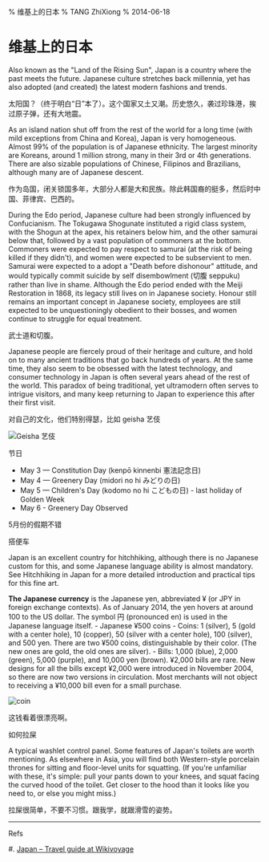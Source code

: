 % 维基上的日本
% TANG ZhiXiong
% 2014-06-18

维基上的日本
============

Also known as the "Land of the Rising Sun", Japan is a country where the past meets the future. 
Japanese culture stretches back millennia, yet has also adopted (and created)
 the latest modern fashions and trends.

太阳国？（终于明白“日”本了）。这个国家又土又潮。历史悠久，袭过珍珠港，挨过原子弹，还有大地震。

As an island nation shut off from the rest of the world for a long time 
(with mild exceptions from China and Korea), Japan is very homogeneous. 
Almost 99% of the population is of Japanese ethnicity. 
The largest minority are Koreans, around 1 million strong, 
many in their 3rd or 4th generations.  There are also sizable populations of Chinese, 
Filipinos and Brazilians, although many are of Japanese descent. 

作为岛国，闭关锁国多年，大部分人都是大和民族。除此韩国裔的挺多，然后时中国、菲律宾、巴西的。

During the Edo period, Japanese culture had been strongly influenced by Confucianism.
The Tokugawa Shogunate instituted a rigid class system, with the Shogun at the apex, 
his retainers below him, and the other samurai below that, followed by a vast population 
of commoners at the bottom. Commoners were expected to pay respect to samurai 
(at the risk of being killed if they didn't), and women were expected to be subservient to men. 
Samurai were expected to a adopt a "Death before dishonour" attitude, and 
would typically commit suicide by self disembowlment (切腹 seppuku) rather than live in shame. 
Although the Edo period ended with the Meiji Restoration in 1868, its legacy still 
lives on in Japanese society. Honour still remains an important concept in Japanese society, 
employees are still expected to be unquestioningly obedient to their bosses, 
and women continue to struggle for equal treatment.

武士道和切腹。

Japanese people are fiercely proud of their heritage and culture, and hold on to 
many ancient traditions that go back hundreds of years. At the same time, 
they also seem to be obsessed with the latest technology, and consumer technology 
in Japan is often several years ahead of the rest of the world. 
This paradox of being traditional, yet ultramodern often serves to intrigue visitors, 
and many keep returning to Japan to experience this after their first visit.

对自己的文化，他们特别得瑟，比如 geisha 艺伎

![Geisha 艺伎][geisha-pic]

[geisha-pic]: http://gnat-tang-shared-image.qiniudn.com/pictures/geisha.jpg

节日

* May 3 — Constitution Day (kenpō kinnenbi 憲法記念日)
* May 4 — Greenery Day (midori no hi みどりの日)
* May 5 — Children's Day (kodomo no hi こどもの日) - last holiday of Golden Week
* May 6 - Greenery Day Observed

5月份的假期不错

搭便车

Japan is an excellent country for hitchhiking, although there is no Japanese custom for this, 
and some Japanese language ability is almost mandatory. See Hitchhiking in Japan 
for a more detailed introduction and practical tips for this fine art.

**The Japanese currency** is the Japanese yen, abbreviated ¥ (or JPY in foreign exchange contexts).
As of January 2014, the yen hovers at around 100 to the US dollar. The symbol 円 (pronounced en) 
is used in the Japanese language itself.
    - Japanese ¥500 coins
    - Coins: 1 (silver), 5 (gold with a center hole), 10 (copper), 50 (silver with a center hole), 100 (silver), and 500 yen. There are two ¥500 coins, distinguishable by their color. (The new ones are gold, the old ones are silver).
    - Bills: 1,000 (blue), 2,000 (green), 5,000 (purple), and 10,000 yen (brown). ¥2,000 bills are rare. New designs for all the bills except ¥2,000 were introduced in November 2004, so there are now two versions in circulation. Most merchants will not object to receiving a ¥10,000 bill even for a small purchase.

![coin][coin-pic]

这钱看着很漂亮啊。

[coin-pic]: https://upload.wikimedia.org/wikipedia/commons/thumb/d/d9/500JPY.JPG/220px-500JPY.JPG

如何拉屎

A typical washlet control panel. Some features of Japan's toilets are worth mentioning. 
As elsewhere in Asia, you will find both Western-style porcelain thrones for sitting and 
floor-level units for squatting. (If you're unfamiliar with these, it's simple: 
pull your pants down to your knees, and squat facing the curved hood of the toilet. 
Get closer to the hood than it looks like you need to, or else you might miss.)

拉屎很简单，不要不习惯。跟我学，就跟滑雪的姿势。

---

Refs

#. [Japan – Travel guide at Wikivoyage][japan]

[japan]: https://en.wikivoyage.org/wiki/Japan